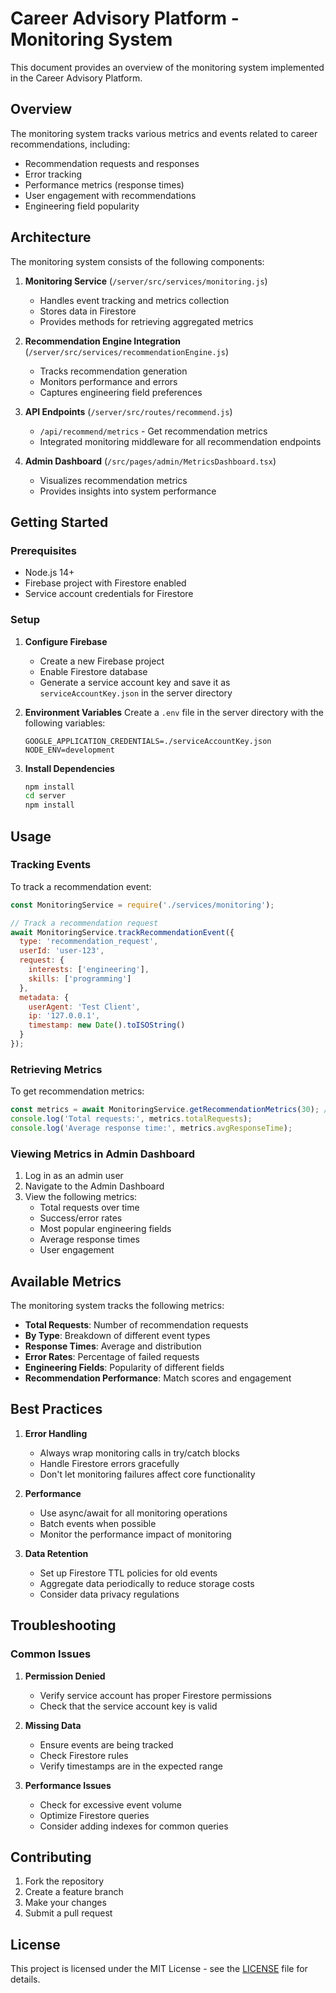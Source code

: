 # Career Advisory Platform - Monitoring System

This document provides an overview of the monitoring system implemented in the Career Advisory Platform.

## Overview

The monitoring system tracks various metrics and events related to career recommendations, including:

- Recommendation requests and responses
- Error tracking
- Performance metrics (response times)
- User engagement with recommendations
- Engineering field popularity

## Architecture

The monitoring system consists of the following components:

1. **Monitoring Service** (`/server/src/services/monitoring.js`)
   - Handles event tracking and metrics collection
   - Stores data in Firestore
   - Provides methods for retrieving aggregated metrics

2. **Recommendation Engine Integration** (`/server/src/services/recommendationEngine.js`)
   - Tracks recommendation generation
   - Monitors performance and errors
   - Captures engineering field preferences

3. **API Endpoints** (`/server/src/routes/recommend.js`)
   - `/api/recommend/metrics` - Get recommendation metrics
   - Integrated monitoring middleware for all recommendation endpoints

4. **Admin Dashboard** (`/src/pages/admin/MetricsDashboard.tsx`)
   - Visualizes recommendation metrics
   - Provides insights into system performance

## Getting Started

### Prerequisites

- Node.js 14+
- Firebase project with Firestore enabled
- Service account credentials for Firestore

### Setup

1. **Configure Firebase**
   - Create a new Firebase project
   - Enable Firestore database
   - Generate a service account key and save it as `serviceAccountKey.json` in the server directory

2. **Environment Variables**
   Create a `.env` file in the server directory with the following variables:
   ```
   GOOGLE_APPLICATION_CREDENTIALS=./serviceAccountKey.json
   NODE_ENV=development
   ```

3. **Install Dependencies**
   ```bash
   npm install
   cd server
   npm install
   ```

## Usage

### Tracking Events

To track a recommendation event:

```javascript
const MonitoringService = require('./services/monitoring');

// Track a recommendation request
await MonitoringService.trackRecommendationEvent({
  type: 'recommendation_request',
  userId: 'user-123',
  request: {
    interests: ['engineering'],
    skills: ['programming']
  },
  metadata: {
    userAgent: 'Test Client',
    ip: '127.0.0.1',
    timestamp: new Date().toISOString()
  }
});
```

### Retrieving Metrics

To get recommendation metrics:

```javascript
const metrics = await MonitoringService.getRecommendationMetrics(30); // Last 30 days
console.log('Total requests:', metrics.totalRequests);
console.log('Average response time:', metrics.avgResponseTime);
```

### Viewing Metrics in Admin Dashboard

1. Log in as an admin user
2. Navigate to the Admin Dashboard
3. View the following metrics:
   - Total requests over time
   - Success/error rates
   - Most popular engineering fields
   - Average response times
   - User engagement

## Available Metrics

The monitoring system tracks the following metrics:

- **Total Requests**: Number of recommendation requests
- **By Type**: Breakdown of different event types
- **Response Times**: Average and distribution
- **Error Rates**: Percentage of failed requests
- **Engineering Fields**: Popularity of different fields
- **Recommendation Performance**: Match scores and engagement

## Best Practices

1. **Error Handling**
   - Always wrap monitoring calls in try/catch blocks
   - Handle Firestore errors gracefully
   - Don't let monitoring failures affect core functionality

2. **Performance**
   - Use async/await for all monitoring operations
   - Batch events when possible
   - Monitor the performance impact of monitoring

3. **Data Retention**
   - Set up Firestore TTL policies for old events
   - Aggregate data periodically to reduce storage costs
   - Consider data privacy regulations

## Troubleshooting

### Common Issues

1. **Permission Denied**
   - Verify service account has proper Firestore permissions
   - Check that the service account key is valid

2. **Missing Data**
   - Ensure events are being tracked
   - Check Firestore rules
   - Verify timestamps are in the expected range

3. **Performance Issues**
   - Check for excessive event volume
   - Optimize Firestore queries
   - Consider adding indexes for common queries

## Contributing

1. Fork the repository
2. Create a feature branch
3. Make your changes
4. Submit a pull request

## License

This project is licensed under the MIT License - see the [LICENSE](LICENSE) file for details.
